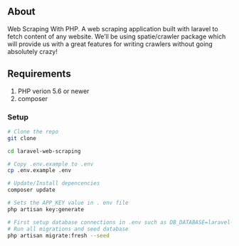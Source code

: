 
## About 

Web Scraping With PHP. A web scraping application built with laravel to fetch content of any website. We’ll be using spatie/crawler package which will provide us with a great features for writing crawlers without going absolutely crazy!

## Requirements
1. PHP verion 5.6 or newer
2. composer

### Setup

```bash 
# Clone the repo
git clone

cd laravel-web-scraping

# Copy .env.example to .env
cp .env.example .env

# Update/Install depencencies
composer update 

# Sets the APP_KEY value in . env file
php artisan key:generate

# First setup database connections in .env such as DB_DATABASE=laravel-web-scraping  DB_USERNAME= and DB_PASSWORD
# Run all migrations and seed database
php artisan migrate:fresh --seed

```
